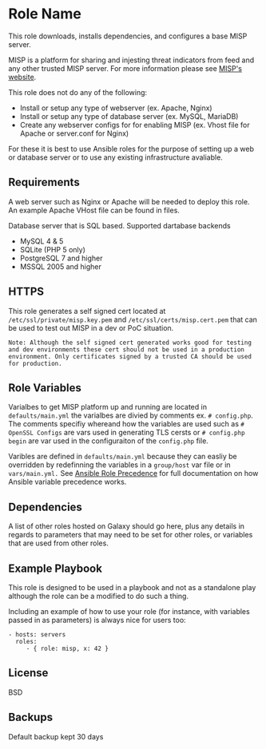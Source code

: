 Role Name
=========

This role downloads, installs dependencies, and configures a base MISP server.

MISP is a platform for sharing and injesting threat indicators from feed and any other trusted MISP server. For more information please see [MISP's website](https://www.misp-project.org/).

This role does not do any of the following:

- Install or setup any type of webserver (ex. Apache, Nginx)
- Install or setup any type of database server (ex. MySQL, MariaDB)
- Create any webserver configs for for enabling MISP (ex. Vhost file for Apache or server.conf for Nginx)

For these it is best to use Ansible roles for the purpose of setting up a web or database server or to use any existing infrastructure avaliable.

Requirements
------------

A web server such as Nginx or Apache will be needed to deploy this role. An example Apache VHost file can be found in files.

Database server that is SQL based.
Supported dartabase backends

- MySQL 4 & 5
- SQLite (PHP 5 only)
- PostgreSQL 7 and higher
- MSSQL 2005 and higher

HTTPS
-----

This role generates a self signed cert located at `/etc/ssl/private/misp.key.pem` and `/etc/ssl/certs/misp.cert.pem` that can be used to test out MISP in a dev or PoC situation.

```text
Note: Although the self signed cert generated works good for testing and dev environments these cert should not be used in a production environment. Only certificates signed by a trusted CA should be used for production.
```

Role Variables
--------------

Varialbes to get MISP platform up and running are located in `defaults/main.yml` the varialbes are divied by comments ex. `# config.php`. The comments specifiy whereand how the variables are used such as `# OpenSSL Configs` are vars used in generating TLS cersts or `# config.php begin` are var used in the configuraiton of the `config.php` file.

Varibles are defined in `defaults/main.yml` because they can easliy be overridden by redefinning the variables in a `group/host` var file or in `vars/main.yml.` See [Ansible Role Precedence](https://docs.ansible.com/ansible/2.7/user_guide/playbooks_variables.html#variable-precedence-where-should-i-put-a-variable) for full documentation on how Ansible variable precedence works.

Dependencies
------------

A list of other roles hosted on Galaxy should go here, plus any details in
regards to parameters that may need to be set for other roles, or variables that
are used from other roles.

Example Playbook
----------------

This role is designed to be used in a playbook and not as a standalone play although the role can be a modified to do such a thing.

Including an example of how to use your role (for instance, with variables
passed in as parameters) is always nice for users too:

    - hosts: servers
      roles:
         - { role: misp, x: 42 }

License
-------

BSD

Backups
-------

Default backup kept 30 days
